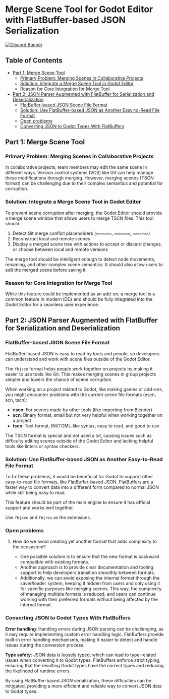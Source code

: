 # Merge Scene Tool for Godot Editor with FlatBuffer-based JSON Serialization

[![Discord Banner](https://discordapp.com/api/guilds/1067685170397855754/widget.png?style=banner2)](https://discord.gg/SWg6vgcw3F)

## Table of Contents

- [Part 1: Merge Scene Tool](#part-1-merge-scene-tool)
  - [Primary Problem: Merging Scenes in Collaborative Projects](#primary-problem-merging-scenes-in-collaborative-projects)
  - [Solution: Integrate a Merge Scene Tool in Godot Editor](#solution-integrate-a-merge-scene-tool-in-godot-editor)
  - [Reason for Core Integration for Merge Tool](#reason-for-core-integration-for-merge-tool)
- [Part 2: JSON Parser Augmented with FlatBuffer for Serialization and Deserialization](#part-2-json-parser-augmented-with-flatbuffer-for-serialization-and-deserialization)
  - [FlatBuffer-based JSON Scene File Format](#flatbuffer-based-json-scene-file-format)
  - [Solution: Use FlatBuffer-based JSON as Another Easy-to-Read File Format](#solution-use-flatbuffer-based-json-as-another-easy-to-read-file-format)
  - [Open problems](#open-problems)
  - [Converting JSON to Godot Types With FlatBuffers](#converting-json-to-godot-types-with-flatbuffers)

## Part 1: Merge Scene Tool

### Primary Problem: Merging Scenes in Collaborative Projects

In collaborative projects, team members may edit the same scene in different ways. Version control systems (VCS) like Git can help manage these modifications through merging. However, merging scenes (TSCN format) can be challenging due to their complex semantics and potential for corruption.

### Solution: Integrate a Merge Scene Tool in Godot Editor

To prevent scene corruption after merging, the Godot Editor should provide a merge scene window that allows users to merge TSCN files. This tool should:

1. Detect Git merge conflict placeholders (`<<<<<<<`, `=======`, `>>>>>>>`)
2. Reconstruct local and remote scenes
3. Display a merged scene tree with actions to accept or discard changes, or choose between local and remote versions

The merge tool should be intelligent enough to detect node movements, renaming, and other complex scene semantics. It should also allow users to edit the merged scene before saving it.

### Reason for Core Integration for Merge Tool

While this feature could be implemented as an add-on, a merge tool is a common feature in modern IDEs and should be fully integrated into the Godot Editor for a seamless user experience.

## Part 2: JSON Parser Augmented with FlatBuffer for Serialization and Deserialization

### FlatBuffer-based JSON Scene File Format

FlatBuffer-based JSON is easy to read by tools and people, so developers can understand and work with scene files outside of the Godot Editor.

The `fbjscn` format helps people work together on projects by making it easier to use tools like Git. This makes merging scenes in group projects simpler and lowers the chance of scene corruption.

When working on a project related to Godot, like making games or add-ons, you might encounter problems with the current scene file formats (escn, scn, tscn):

- **escn**: For scenes made by other tools (like importing from Blender)
- **scn**: Binary format, small but not very helpful when working together on a project
- **tscn**: Text format, INI/TOML-like syntax, easy to read, and good to use

The TSCN format is special and not used a lot, causing issues such as difficulty editing scenes outside of the Godot Editor and lacking helpful tools like linters or syntax checkers.

### Solution: Use FlatBuffer-based JSON as Another Easy-to-Read File Format

To fix these problems, it would be beneficial for Godot to support other easy-to-read file formats, like FlatBuffer-based JSON. FlatBuffers are a faster way to convert data into a different form compared to normal JSON while still being easy to read.

This feature should be part of the main engine to ensure it has official support and works well together.

Use `fbjscn` and `fbjres` as the extensions.

### Open problems

1. How do we avoid creating yet another format that adds complexity to the ecosystem?

   - One possible solution is to ensure that the new format is backward compatible with existing formats.
   - Another approach is to provide clear documentation and tooling support to help developers transition smoothly between formats.
   - Additionally, we can avoid exposing the internal format through the saver/loader system, keeping it hidden from users and only using it for specific purposes like merging scenes. This way, the complexity of managing multiple formats is reduced, and users can continue working with their preferred formats without being affected by the internal format.

### Converting JSON to Godot Types With FlatBuffers

**Error handling**: Handling errors during JSON parsing can be challenging, as it may require implementing custom error handling logic. FlatBuffers provide built-in error handling mechanisms, making it easier to detect and handle issues during the conversion process.

**Type safety**: JSON data is loosely typed, which can lead to type-related issues when converting it to Godot types. FlatBuffers enforce strict typing, ensuring that the resulting Godot types have the correct types and reducing the likelihood of runtime errors.

By using FlatBuffer-based JSON serialization, these difficulties can be mitigated, providing a more efficient and reliable way to convert JSON data to Godot types.